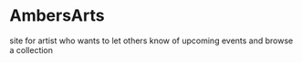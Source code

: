 # AmbersArts
site for artist who wants to let others know of upcoming events and browse a collection
